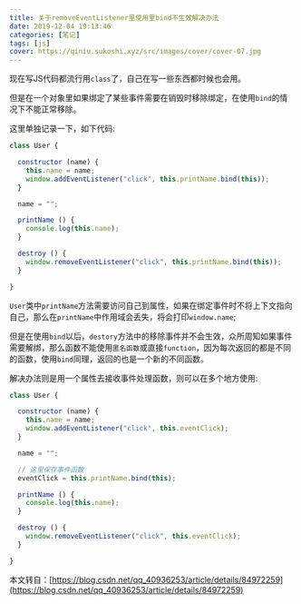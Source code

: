 ```yaml
---
title: 关于removeEventListener里使用里bind不生效解决办法
date: 2019-12-04 19:13:46
categories: [笔记]
tags: [js]
cover: https://qiniu.sukoshi.xyz/src/images/cover/cover-07.jpg
---
```



现在写JS代码都流行用`class`了，自己在写一些东西都时候也会用。

但是在一个对象里如果绑定了某些事件需要在销毁时移除绑定，在使用`bind`的情况下不能正常移除。

这里单独记录一下，如下代码:

```js
class User {

  constructor (name) {
    this.name = name;
    window.addEventListener("click", this.printName.bind(this));
  }

  name = "";

  printName () {
    console.log(this.name);
  }

  destroy () {
    window.removeEventListener("click", this.printName.bind(this));
  }

}
```

`User`类中`printName`方法需要访问自己到属性，如果在绑定事件时不将上下文指向自己，那么在`printName`中作用域会丢失，将会打印`window.name`;

但是在使用`bind`以后，`destory`方法中的移除事件并不会生效，众所周知如果事件需要解绑，那么函数不能使用`匿名函数`或直接`function`，因为每次返回的都是不同的函数，使用`bind`同理，返回的也是一个新的不同函数。

解决办法则是用一个属性去接收事件处理函数，则可以在多个地方使用:

```js
class User {

  constructor (name) {
    this.name = name;
    window.addEventListener("click", this.eventClick);
  }

  name = "";

  // 这里保存事件函数
  eventClick = this.printName.bind(this);

  printName () {
    console.log(this.name);
  }

  destroy () {
    window.removeEventListener("click", this.eventClick);
  }

}
```


本文转自：[https://blog.csdn.net/qq_40936253/article/details/84972259](https://blog.csdn.net/qq_40936253/article/details/84972259)